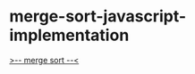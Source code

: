 # merge-sort-javascript-implementation

[>-- merge sort --<](https://www.tutorialspoint.com/data_structures_algorithms/merge_sort_algorithm.htm)
